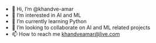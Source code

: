 - 👋 Hi, I’m @khandve-amar
- 👀 I’m interested in AI and ML
- 🌱 I’m currently learning Python
- 💞️ I’m looking to collaborate on AI and ML related projects
- 📫 How to reach me khandveamar@live.com

<!---
khandve-amar/khandve-amar is a ✨ special ✨ repository because its `README.md` (this file) appears on your GitHub profile.
You can click the Preview link to take a look at your changes.
--->
